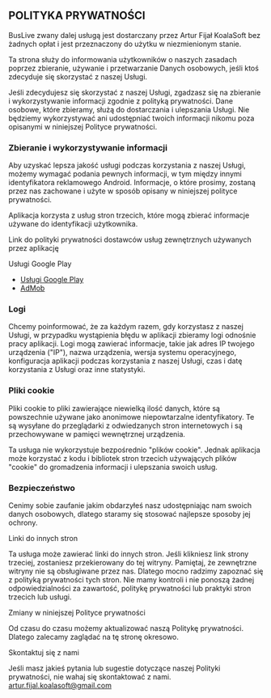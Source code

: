 ## POLITYKA PRYWATNOŚCI
BusLive zwany dalej usługą jest dostarczany przez Artur Fijał KoalaSoft bez żadnych opłat i jest przeznaczony do użytku w niezmienionym stanie.

Ta strona służy do informowania użytkowników o naszych zasadach poprzez zbieranie, używanie i przetwarzanie Danych osobowych, jeśli ktoś zdecyduje się skorzystać z naszej Usługi.

Jeśli zdecydujesz się skorzystać z naszej Usługi, zgadzasz się na zbieranie i wykorzystywanie informacji zgodnie z polityką prywatności. Dane osobowe, które zbieramy, służą do dostarczania i ulepszania Usługi. Nie będziemy wykorzystywać ani udostępniać twoich informacji nikomu poza opisanymi w niniejszej Polityce prywatności.

### Zbieranie i wykorzystywanie informacji
Aby uzyskać lepsza jakość usługi podczas korzystania z naszej Usługi, możemy wymagać podania pewnych informacji, w tym między innymi identyfikatora reklamowego Android. Informacje, o które prosimy, zostaną przez nas zachowane i użyte w sposób opisany w niniejszej polityce prywatności.

Aplikacja korzysta z usług stron trzecich, które mogą zbierać informacje używane do identyfikacji użytkownika.

Link do polityki prywatności dostawców usług zewnętrznych używanych przez aplikację

Usługi Google Play
- [Usługi Google Play](https://policies.google.com/privacy)
- [AdMob](https://support.google.com/admob/answer/6128543?hl=pl)

### Logi
Chcemy poinformować, że za każdym razem, gdy korzystasz z naszej Usługi, w przypadku wystąpienia błędu w aplikacji zbieramy logi odnośnie pracy aplikacji. Logi mogą zawierać informacje, takie jak adres IP twojego urządzenia ("IP"), nazwa urządzenia, wersja systemu operacyjnego, konfiguracja aplikacji podczas korzystania z naszej Usługi, czas i datę korzystania z Usługi oraz inne statystyki.

### Pliki cookie
Pliki cookie to pliki zawierające niewielką ilość danych, które są powszechnie używane jako anonimowe niepowtarzalne identyfikatory. Te są wysyłane do przeglądarki z odwiedzanych stron internetowych i są przechowywane w pamięci wewnętrznej urządzenia.

Ta usługa nie wykorzystuje bezpośrednio "plików cookie". Jednak aplikacja może korzystać z kodu i bibliotek stron trzecich używających plików "cookie" do gromadzenia informacji i ulepszania swoich usług.

### Bezpieczeństwo
Cenimy sobie zaufanie jakim obdarzyłeś nasz udostępniając nam swoich danych osobowych, dlatego staramy się stosować najlepsze sposoby jej ochrony.

Linki do innych stron

Ta usługa może zawierać linki do innych stron. Jeśli klikniesz link strony trzeciej, zostaniesz przekierowany do tej witryny. Pamiętaj, że zewnętrzne witryny nie są obsługiwane przez nas. Dlatego mocno radzimy zapoznać się z polityką prywatności tych stron. Nie mamy kontroli i nie ponoszą żadnej odpowiedzialności za zawartość, politykę prywatności lub praktyki stron trzecich lub usługi.

Zmiany w niniejszej Polityce prywatności

Od czasu do czasu możemy aktualizować naszą Politykę prywatności. Dlatego zalecamy zaglądać na tę stronę okresowo.

Skontaktuj się z nami

Jeśli masz jakieś pytania lub sugestie dotyczące naszej Polityki prywatności, nie wahaj się skontaktować z nami.
artur.fijal.koalasoft@gmail.com

